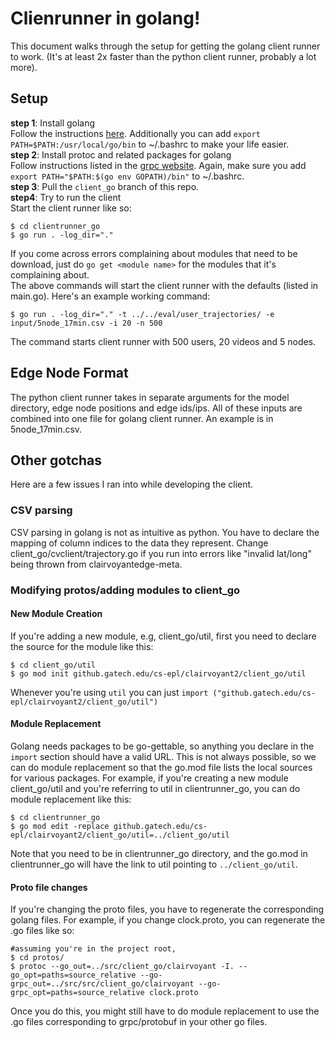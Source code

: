 # Clienrunner in golang!  
This document walks through the setup for getting the golang client runner to work. (It's at least 2x faster than the python client runner, probably a lot more).  
## Setup  
__step 1__: Install golang  
Follow the instructions [here](https://go.dev/doc/install). Additionally you can add `export PATH=$PATH:/usr/local/go/bin` to ~/.bashrc to make your life easier.  
__step 2__: Install protoc and related packages for golang  
Follow instructions listed in the [grpc website](https://grpc.io/docs/languages/go/quickstart/). Again, make sure you add `export PATH="$PATH:$(go env GOPATH)/bin"` to ~/.bashrc.  
__step 3__: Pull the `client_go` branch of this repo.  
__step4__: Try to run the client  
Start the client runner like so:  
```shell  
$ cd clientrunner_go  
$ go run . -log_dir="."  
```  
If you come across errors complaining about modules that need to be download, just do `go get <module name>` for the modules that it's complaining about.  
The above commands will start the client runner with the defaults (listed in main.go). Here's an example working command:  
```shell  
$ go run . -log_dir="." -t ../../eval/user_trajectories/ -e input/5node_17min.csv -i 20 -n 500    
``` 
The command starts client runner with 500 users, 20 videos and 5 nodes.  
## Edge Node Format  
The python client runner takes in separate arguments for the model directory, edge node positions and edge ids/ips. All of these inputs are combined into one file for golang client runner. An example is in 5node\_17min.csv.  
## Other gotchas  
Here are a few issues I ran into while developing the client.  
### CSV parsing   
CSV parsing in golang is not as intuitive as python. You have to declare the mapping of column indices to the data they represent. Change client\_go/cvclient/trajectory.go if you run into errors like "invalid lat/long"  being thrown from clairvoyantedge-meta.   
### Modifying protos/adding modules to client\_go    
#### New Module Creation  
If you're adding a new module, e.g, client_go/util, first you need to declare the source for the module like this:  
```shell  
$ cd client_go/util  
$ go mod init github.gatech.edu/cs-epl/clairvoyant2/client_go/util  
```  
Whenever you're using `util` you can just `import ("github.gatech.edu/cs-epl/clairvoyant2/client_go/util")`  
#### Module Replacement  
Golang needs packages to be go-gettable, so anything you declare in the `import` section should have a valid URL. This is not always possible, so we can do module replacement so that the go.mod file lists the local sources for various packages. For example, if you're creating a new module client\_go/util and you're referring to util in clientrunner\_go, you can do module replacement like this:  
```shell  
$ cd clientrunner_go  
$ go mod edit -replace github.gatech.edu/cs-epl/clairvoyant2/client_go/util=../client_go/util  
```  
Note that you need to be in clientrunner\_go directory, and the go.mod in clientrunner\_go will have the link to util pointing to `../client_go/util`.  
#### Proto file changes    
If you're changing the proto files, you have to regenerate the corresponding golang files. For example, if you change clock.proto, you can regenerate the .go files like so:  
```shell  
#assuming you're in the project root,  
$ cd protos/  
$ protoc --go_out=../src/client_go/clairvoyant -I. --go_opt=paths=source_relative --go-grpc_out=../src/src/client_go/clairvoyant --go-grpc_opt=paths=source_relative clock.proto  
```   
Once you do this, you might still have to do module replacement to use the .go files corresponding to grpc/protobuf in your other go files.  
 

